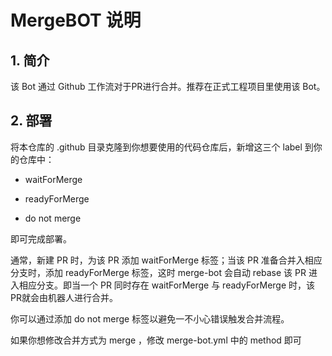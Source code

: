 # MergeBOT 说明

## 1. 简介

该 Bot 通过 Github 工作流对于PR进行合并。推荐在正式工程项目里使用该 Bot。

## 2. 部署

将本仓库的 .github 目录克隆到你想要使用的代码仓库后，新增这三个 label 到你的仓库中：

- waitForMerge

- readyForMerge

- do not merge

即可完成部署。


通常，新建 PR 时，为该 PR 添加 waitForMerge 标签；当该 PR 准备合并入相应分支时，添加 readyForMerge 标签，这时 merge-bot 会自动 rebase 该 PR 进入相应分支。即当一个 PR 同时存在 waitForMerge 与 readyForMerge 时，该PR就会由机器人进行合并。

你可以通过添加 do not merge 标签以避免一不小心错误触发合并流程。
  
如果你想修改合并方式为 merge ，修改 merge-bot.yml 中的 method 即可